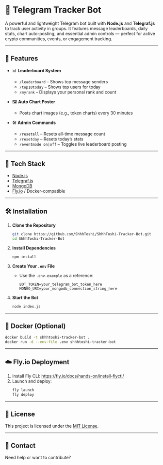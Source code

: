 # 🧠 Telegram Tracker Bot

A powerful and lightweight Telegram bot built with **Node.js** and **Telegraf.js** to track user activity in groups. It features message leaderboards, daily stats, chart auto-posting, and essential admin controls — perfect for active crypto communities, events, or engagement tracking.

---

## 🚀 Features

- 📊 **Leaderboard System**  
  - `/leaderboard` – Shows top message senders  
  - `/top10today` – Shows top users for today  
  - `/myrank` – Displays your personal rank and count  

- 🖼️ **Auto Chart Poster**  
  - Posts chart images (e.g., token charts) every 30 minutes

- 🛠️ **Admin Commands**  
  - `/resetall` – Resets all-time message count  
  - `/resetday` – Resets today’s stats  
  - `/eventmode on|off` – Toggles live leaderboard posting

---

## 🧩 Tech Stack

- [Node.js](https://nodejs.org)
- [Telegraf.js](https://telegraf.js.org/)
- [MongoDB](https://www.mongodb.com/)
- [Fly.io](https://fly.io/) / Docker-compatible

---

## 🛠️ Installation

1. **Clone the Repository**
   ```bash
   git clone https://github.com/ShhhToshi/ShhhToshi-Tracker-Bot.git
   cd ShhhToshi-Tracker-Bot
   ```

2. **Install Dependencies**
   ```bash
   npm install
   ```

3. **Create Your `.env` File**
   - Use the `.env.example` as a reference:
     ```env
     BOT_TOKEN=your_telegram_bot_token_here
     MONGO_URI=your_mongodb_connection_string_here
     ```

4. **Start the Bot**
   ```bash
   node index.js
   ```

---

## 🐳 Docker (Optional)

```bash
docker build -t shhhtoshi-tracker-bot .
docker run -d --env-file .env shhhtoshi-tracker-bot
```

---

## ☁️ Fly.io Deployment

1. Install Fly CLI: https://fly.io/docs/hands-on/install-flyctl/
2. Launch and deploy:
   ```bash
   fly launch
   fly deploy
   ```

---

## 🧾 License

This project is licensed under the [MIT License](LICENSE).

---

## 💬 Contact

Need help or want to contribute?  

